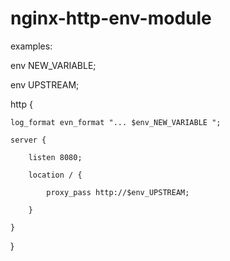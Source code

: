 # nginx-http-env-module

examples:

env NEW_VARIABLE;

env UPSTREAM;

http {

    log_format evn_format "... $env_NEW_VARIABLE ";
    
    server {
    
        listen 8080;
        
        location / {
        
            proxy_pass http://$env_UPSTREAM;
            
        }
        
    }
    
}
